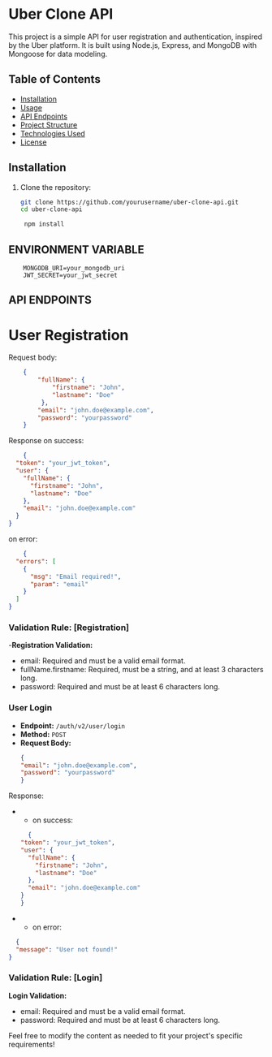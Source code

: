 # Uber Clone API

This project is a simple API for user registration and authentication, inspired by the Uber platform. It is built using Node.js, Express, and MongoDB with Mongoose for data modeling.

## Table of Contents

- [Installation](#installation)
- [Usage](#usage)
- [API Endpoints](#api-endpoints)
- [Project Structure](#project-structure)
- [Technologies Used](#technologies-used)
- [License](#license)

## Installation

1. Clone the repository:
   ```bash
   git clone https://github.com/yourusername/uber-clone-api.git
   cd uber-clone-api

    npm install

## ENVIRONMENT VARIABLE
```
    MONGODB_URI=your_mongodb_uri
    JWT_SECRET=your_jwt_secret
```

## API ENDPOINTS
# User Registration

 Request body:
```json
    {
        "fullName": {
            "firstname": "John",
            "lastname": "Doe"
         },
        "email": "john.doe@example.com",
        "password": "yourpassword"
    }
```
Response
on success:
```json
    {
  "token": "your_jwt_token",
  "user": {
    "fullName": {
      "firstname": "John",
      "lastname": "Doe"
    },
    "email": "john.doe@example.com"
  }
}
```
on error: 
```json
    {
  "errors": [
    {
      "msg": "Email required!",
      "param": "email"
    }
  ]
}
```
### Validation Rule: [Registration]
-**Registration Validation:**
  * email: Required and must be a valid email format.
  * fullName.firstname: Required, must be a string, and at least 3 characters long.
  * password: Required and must be at least 6 characters long.

### User Login

- **Endpoint:** `/auth/v2/user/login`
- **Method:** `POST`
- **Request Body:**
  ```json
  {
  "email": "john.doe@example.com",
  "password": "yourpassword"
  }

  ```

Response:
- * on success:
  ```json
    {
  "token": "your_jwt_token",
  "user": {
    "fullName": {
      "firstname": "John",
      "lastname": "Doe"
    },
    "email": "john.doe@example.com"
  }
  }

  ```
- * on error:
```json
  {
  "message": "User not found!"
}
```

### Validation Rule: [Login]
**Login Validation:**
 * email:  Required and must be a valid email format.
 * password: Required and must be at least 6 characters long.



Feel free to modify the content as needed to fit your project's specific requirements!